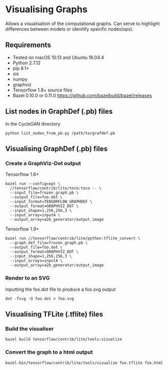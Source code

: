 # Visualising Graphs
Allows a visualisation of the computational graphs. Can serve to highlight differences between models or idenitify specific nodes(ops).

## Requirements
- Tested on macOS 10.13 and Ubuntu 16.04.4
- Python 2.7.12
- pip 8.1+
- six
- numpy
- graphviz
- Tensorflow 1.8+ source files
- Bazel 0.10.0 or 0.11.0 https://github.com/bazelbuild/bazel/releases

## List nodes in GraphDef (.pb) files
In the CycleGAN directory
```
python list_nodes_from_pb.py /path/to/grafdef.pb
```

## Visualising GraphDef (.pb) files
### Create a GraphViz-Dot output
Tensorflow 1.6+
```
bazel run --config=opt \
  //tensorflow/contrib/lite/toco:toco -- \
  --input_file=frozen_graph.pb \
  --output_file=foo.dot \
  --input_format=TENSORFLOW_GRAPHDEF \
  --output_format=GRAPHVIZ_DOT \
  --input_shape=1,256,256,3 \
  --input_array=inputA \
  --output_array=a2b_generator/output_image
```
Tensorflow 1.9+
```
bazel run //tensorflow/contrib/lite/python:tflite_convert \
  --graph_def_file=frozen_graph.pb \
  --output_file=foo.dot \
  --output_format=GRAPHVIZ_DOT \
  --input_shape=1,256,256,3 \
  --input_arrays=inputA \
  --output_array=a2b_generator/output_image
```

### Render to an SVG
Inputting the foo.dot file to produce a foo.svg output
```
dot -Tsvg -O foo.dot > foo.svg
```

## Visualising TFLite (.tflite) files
### Build the visualiser
```
bazel build tensorflow/contrib/lite/tools:visualize
```

### Convert the graph to a html output
```
bazel-bin/tensorflow/contrib/lite/tools/visualize foo.tflite foo.html
```
